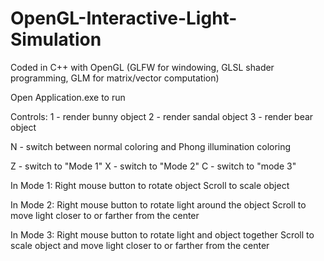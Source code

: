 # OpenGL-Interactive-Light-Simulation
Coded in C++ with OpenGL (GLFW for windowing, GLSL shader programming, GLM for matrix/vector computation)

Open Application.exe to run

Controls: 
1 - render bunny object
2 - render sandal object
3 - render bear object

N - switch between normal coloring and Phong illumination coloring

Z - switch to "Mode 1"
X - switch to "Mode 2"
C - switch to "mode 3"

In Mode 1:
Right mouse button to rotate object
Scroll to scale object

In Mode 2:
Right mouse button to rotate light around the object
Scroll to move light closer to or farther from the center

In Mode 3:
Right mouse button to rotate light and object together
Scroll to scale object and move light closer to or farther from the center
